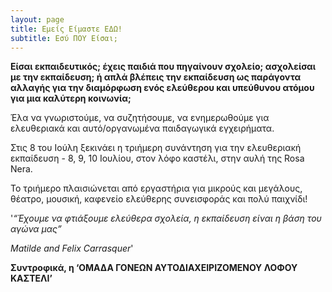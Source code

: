 ```yaml
---
layout: page
title: Εμείς Είμαστε ΕΔΩ!
subtitle: Εσύ ΠΟΥ Είσαι;
---
```


**Είσαι εκπαιδευτικός; έχεις παιδιά που πηγαίνουν σχολείο; ασχολείσαι με την εκπαίδευση; ή απλά βλέπεις την εκπαίδευση ως παράγοντα αλλαγής για την διαμόρφωση ενός ελεύθερου και υπεύθυνου ατόμου για μια καλύτερη κοινωνία;**

Έλα να γνωριστούμε, να συζητήσουμε, να ενημερωθούμε για ελευθεριακά και αυτό/οργανωμένα παιδαγωγικά εγχειρήματα.

Στις 8 του Ιούλη ξεκινάει η τριήμερη συνάντηση για την ελευθεριακή εκπαίδευση - 8, 9, 10 Ιουλίου, στον λόφο καστέλι, στην αυλή της Rosa Nera.

Το τριήμερο πλαισιώνεται από εργαστήρια για μικρούς και μεγάλους, θέατρο, μουσική, καφενείο ελεύθερης συνεισφοράς και πολύ παιχνίδι!

'*“Έχουμε να φτιάξουμε ελεύθερα σχολεία, η εκπαίδευση είναι η βάση του αγώνα μας”*

*Matilde and Felix Carrasquer*'


**Συντροφικά, η ‘ΟΜΑΔΑ ΓΟΝΕΩΝ ΑΥΤΟΔΙΑΧΕΙΡΙΖΟΜΕΝΟΥ ΛΟΦΟΥ ΚΑΣΤΕΛΙ’**

